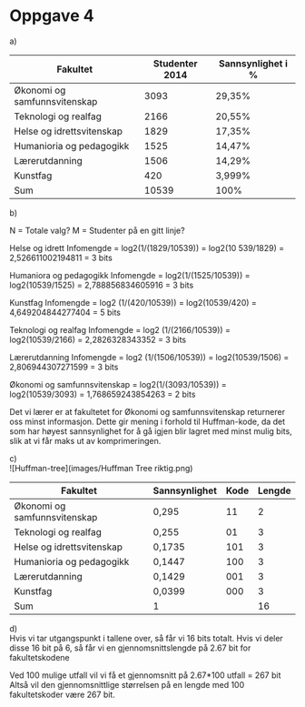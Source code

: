 # Oppgave 4

a)

|Fakultet  |Studenter 2014|Sannsynlighet i %|
|----------------------------|-------|------|
|Økonomi og samfunnsvitenskap|3093   |29,35%|
|Teknologi og realfag        |2166   |20,55%|
|Helse og idrettsvitenskap   |1829   |17,35%|
|Humanioria og pedagogikk    |1525   |14,47%|
|Lærerutdanning              |1506   |14,29%|
|Kunstfag                    |420    |3,999%|
|Sum                         |10539  |100%  |

b)

N = Totale valg?
M = Studenter på en gitt linje?

Helse og idrett
Infomengde = log2(1/(1829/10539)) = log2(10 539/1829) = 2,526611002194811 = 3 bits

Humaniora og pedagogikk
Infomengde = log2(1/(1525/10539)) = log2(10539/1525) = 2,788856834605916 = 3 bits

Kunstfag
Infomengde = log2 (1/(420/10539)) = log2(10539/420) = 4,649204844277404 = 5 bits

Teknologi og realfag
Infomengde = log2 (1/(2166/10539)) = log2(10539/2166) = 2,2826328343352 = 3 bits

Lærerutdanning
Infomengde = log2 (1/(1506/10539)) = log2(10539/1506) = 2,806944307271599 = 3 bits

Økonomi og samfunnsvitenskap = log2(1/(3093/10539)) = log2(10539/3093) = 1,768659243854263 = 2 bits

Det vi lærer er at fakultetet for Økonomi og samfunnsvitenskap returnerer oss minst informasjon. Dette gir mening i forhold til Huffman-kode, da det som har høyest sannsynlighet for å gå igjen blir lagret med minst mulig bits, slik at vi får maks ut av komprimeringen.

c)  
![Huffman-tree](images/Huffman Tree riktig.png)

Fakultet                     | Sannsynlighet | Kode | Lengde
-----------------------------|---------------|------|-------
Økonomi og samfunnsvitenskap | 0,295         | 11   | 2
Teknologi og realfag         | 0,255         | 01   | 3
Helse og idrettsvitenskap    | 0,1735        | 101  | 3
Humanioria og pedagogikk     | 0,1447        | 100  | 3
Lærerutdanning               | 0,1429        | 001  | 3
Kunstfag                     | 0,0399        | 000  | 3
Sum                          | 1             |      | 16

d)  
Hvis vi tar utgangspunkt i tallene over, så får vi 16 bits totalt. Hvis vi deler disse 16 bit på 6, så får vi en gjennomsnittslengde på 2.67 bit for fakultetskodene

Ved 100 mulige utfall vil vi få et gjennomsnitt på 2.67*100 utfall = 267 bit
Altså vil den gjennomsnittlige størrelsen på en lengde med 100 fakultetskoder være 267 bit.
